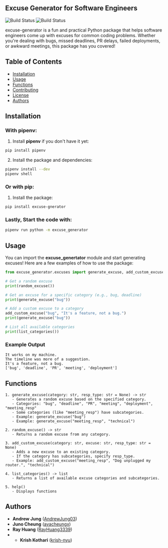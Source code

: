## Excuse Generator for Software Engineers

![Build Status](https://github.com/software-students-spring2025/3-python-package-pyckle-jar/actions/workflows/python-package.yml/badge.svg)
![Build Status](https://github.com/software-students-spring2025/3-python-package-pyckle-jar/actions/workflows/event-logger.yml/badge.svg)

excuse-generator is a fun and practical Python package that helps software engineers come up with excuses for common coding problems. Whether you're dealing with bugs, missed deadlines, PR delays, failed deployments, or awkward meetings, this package has you covered!

## Table of Contents


- [Installation](#installation)
- [Usage](#usage)
- [Functions](#functions)
- [Contributing](#contributing)
- [License](#license)
- [Authors](#authors)

## Installation

### With pipenv:

1. Install **pipenv** if you don't have it yet:

```bash
pip install pipenv
```

2. Install the package and dependencies:

```bash
pipenv install --dev
pipenv shell
```

### Or with pip:

1. Install the package:

```bash
pip install excuse-gnerator
```

### Lastly, Start the code with:
```bash
pipenv run python -m excuse_generator
```

## Usage

You can import the **excuse_genertator** module and start generating excuses! Here are a few examples of how to use the package:

```python
from excuse_generator.excuses import generate_excuse, add_custom_excuse, random_excuse, list_categories

# Get a random excuse
print(random_excuse())

# Get an excuse for a specific category (e.g., bug, deadline)
print(generate_excuse("bug"))

# Add a custom excuse to a category
add_custom_excuse("bug", "It's a feature, not a bug.")
print(generate_excuse("bug"))

# List all available categories
print(list_categories())

```

### Example Output

```plaintext
It works on my machine.
The timeline was more of a suggestion.
It's a feature, not a bug.
['bug', 'deadline', 'PR', 'meeting', 'deployment']

```

## Functions

    1. generate_excuse(category: str, resp_type: str = None) -> str
       - Generates a random excuse based on the specified category.
       - Categories: "bug", "deadline", "PR", "meeting", "deployment", "meeting_resp"
       - Some categories (like "meeting_resp") have subcategories.
       - Example: generate_excuse("bug")
       - Example: generate_excuse("meeting_resp", "technical")

    2. random_excuse() -> str
       - Returns a random excuse from any category.

    3. add_custom_excuse(category: str, excuse: str, resp_type: str = None)
       - Adds a new excuse to an existing category.
       - If the category has subcategories, specify resp_type.
       - Example: add_custom_excuse("meeting_resp", "Dog unplugged my router.", "technical")

    4. list_categories() -> list
       - Returns a list of available excuse categories and subcategories.

    5. help()
       - Displays functions

## Authors

- **Andrew Jung** ([AndrewJung03](https://github.com/AndrewJung03))
- **Juno Cheung** ([avacheungx](https://github.com/avacheungx))
- **Ray Huang** ([RayHuang3339](https://github.com/RayHuang3339))
- - **Krish Kothari** ([krish-nyu](https://github.com/krish-nyu))




